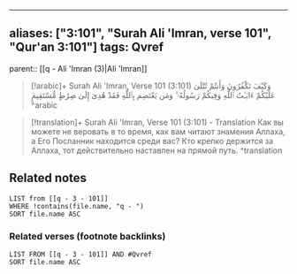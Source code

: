 
---
aliases: ["3:101", "Surah Ali 'Imran, verse 101", "Qur'an 3:101"]
tags: Qvref
---

parent:: [[q - Ali 'Imran (3)|Ali 'Imran]]

> [!arabic]+ Surah Ali 'Imran, Verse 101 (3:101)
> <span class="quran-arabic">وَكَيْفَ تَكْفُرُونَ وَأَنتُمْ تُتْلَىٰ عَلَيْكُمْ ءَايَـٰتُ ٱللَّهِ وَفِيكُمْ رَسُولُهُۥ ۗ وَمَن يَعْتَصِم بِٱللَّهِ فَقَدْ هُدِىَ إِلَىٰ صِرَٰطٍ مُّسْتَقِيمٍ</span>
^arabic

> [!translation]+ Surah Ali 'Imran, Verse 101 (3:101) - Translation
> Как вы можете не веровать в то время, как вам читают знамения Аллаха, а Его Посланник находится среди вас? Кто крепко держится за Аллаха, тот действительно наставлен на прямой путь.
^translation



## Related notes
```dataview
LIST from [[q - 3 - 101]]
WHERE !contains(file.name, "q - ")
SORT file.name ASC
```

### Related verses (footnote backlinks)
```dataview
LIST FROM [[q - 3 - 101]] AND #Qvref
SORT file.name ASC
```

